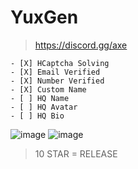 # YuxGen

> https://discord.gg/axe



```
- [X] HCaptcha Solving
- [X] Email Verified
- [X] Number Verified
- [X] Custom Name
- [ ] HQ Name
- [ ] HQ Avatar
- [ ] HQ Bio
```

![image](https://user-images.githubusercontent.com/99289712/175354204-c900b836-996f-4634-9b1e-f8098060e0f2.png)
![image](https://user-images.githubusercontent.com/99289712/175357267-ac4728b7-9b98-4a70-805b-330b1dc82f20.png)


> 10 STAR = RELEASE
